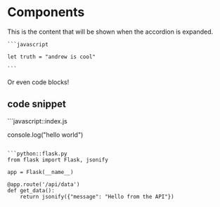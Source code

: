 # Components

<Terminal 
  initialMessage="Welcome to my terminal!"
  prompt="$"
/>

<Accordion title="Click me to expand">
  This is the content that will be shown when the accordion is expanded.
  
    ```javascript

    let truth = "andrew is cool"

    ```
  
  Or even code blocks!
</Accordion>

## code snippet

<CodeSnippets>
```javascript::index.js

console.log("hello world")

```

```python::flask.py
from flask import Flask, jsonify

app = Flask(__name__)

@app.route('/api/data')
def get_data():
    return jsonify({"message": "Hello from the API"})
```

</CodeSnippets>